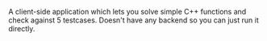 A client-side application which lets you solve simple C++ functions and check against 5 testcases. Doesn't have any backend so you can just run it directly.
